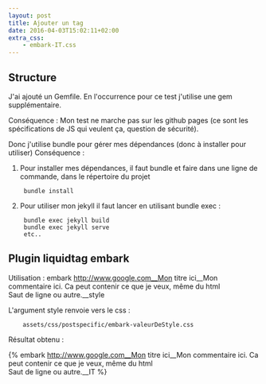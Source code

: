 ```yaml
---
layout: post
title: Ajouter un tag
date: 2016-04-03T15:02:11+02:00
extra_css:
    - embark-IT.css
---
```


## Structure 

J'ai ajouté un Gemfile. 
En l'occurrence pour ce test j'utilise une gem supplémentaire.

Conséquence : Mon test ne marche pas sur les github pages (ce sont les spécifications de JS qui veulent ça, question de sécurité).

Donc j'utilise bundle pour gérer mes dépendances (donc à installer pour utiliser)
Conséquence : 

1. Pour installer mes dépendances, il faut bundle et faire dans une ligne de commande, dans le répertoire du projet

        bundle install

2. Pour utiliser mon jekyll il faut lancer en utilisant bundle exec :

        bundle exec jekyll build 
        bundle exec jekyll serve 
        etc..



## Plugin liquidtag embark

Utilisation : 
    embark http://www.google.com__Mon titre ici__Mon commentaire ici. Ca peut contenir ce que je veux, même du html <br> Saut de ligne ou autre.__style

L'argument style renvoie vers le css : 
    
        assets/css/postspecific/embark-valeurDeStyle.css

Résultat obtenu :

{%  embark http://www.google.com__Mon titre ici__Mon commentaire ici. Ca peut contenir ce que je veux, même du html <br> Saut de ligne ou autre.__IT %}



